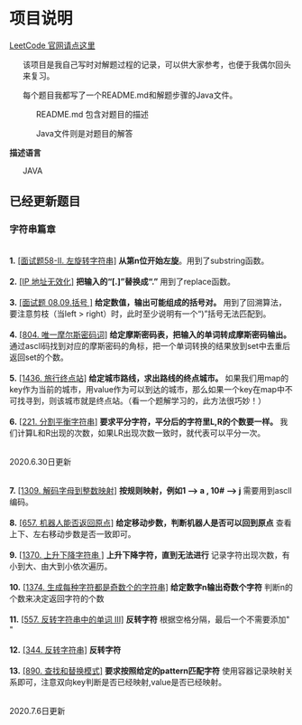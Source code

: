 # 项目说明

[LeetCode 官网请点这里](https://leetcode-cn.com/)
<ul>
    该项目是我自己写时对解题过程的记录，可以供大家参考，也便于我偶尔回头来复习。
</ul>

<ul>
    每个题目我都写了一个README.md和解题步骤的Java文件。
    <ol>
        README.md 包含对题目的描述
    </ol>
    <ol>
         Java文件则是对题目的解答
    </ol>
</ul>

<b>描述语言</b>
<ul>
    JAVA
</ul>
    


## 已经更新题目
<h3>字符串篇章</h3> 
<br>
<b>1.</b>  <a href="https://github.com/liyichencc/leetcode/tree/master/面试题/50-60/面试题58-II.%20左旋转字符串/README.md">[面试题58-II. 左旋转字符串]<a> <b>从第n位开始左旋</b>。用到了substring函数。
<br>
<br>
<b>2.</b>  <a href="https://github.com/liyichencc/leetcode/tree/master/LeetCode题/1100-1200/1108.%20IP%20地址无效化/README.md">[IP 地址无效化]</a> <b>把输入的“[.]”替换成“.”</b> 用到了replace函数。
<br>
<br>
<b>3.</b> <a href="https://github.com/liyichencc/leetcode/tree/master/面试题/1-10/面试题%2008.09.%20括号/README.md">[面试题 08.09.括号 ]</a> <b>给定数值，输出可能组成的括号对。</b> 用到了回溯算法，要注意剪枝（当left > right）时，此时至少说明有一个“)”括号无法匹配到。
<br>
<br>
<b>4.</b> <a href="https://github.com/liyichencc/leetcode/tree/master/LeetCode题/800-900/804.%20唯一摩尔斯密码词/README.md">[804. 唯一摩尔斯密码词]</a> <b>给定摩斯密码表，把输入的单词转成摩斯密码输出。</b> 通过ascll码找到对应的摩斯密码的角标，把一个单词转换的结果放到set中去重后返回set的个数。
<br>
<br>
<b>5.</b> <a href="https://github.com/liyichencc/leetcode/tree/master/LeetCode题/1400-1500/1436.%20旅行终点站/README.md">[1436. 旅行终点站]</a> <b>给定城市路线，求出路线的终点城市。</b> 如果我们用map的key作为当前的城市，用value作为可以到达的城市，那么如果一个key在map中不可找寻到，则该城市就是终点站。（看一个题解学习的，此方法很巧妙！）
<br>
<br>
<b>6.</b> <a href="https://github.com/liyichencc/leetcode/tree/master/LeetCode题/1200-1300/1221.%20分割平衡字符串/README.md">[221. 分割平衡字符串]<a> <b>要求平分字符，平分后的字符里L,R的个数要一样。</b> 我们计算L和R出现的次数，如果LR出现次数一致时，就代表可以平分一次。
<br>
<br>


2020.6.30日更新


<br>
<b>7.</b>  <a href="https://github.com/liyichencc/leetcode/tree/master/LeetCode题/1300-1400/1309. 解码字母到整数映射/README.md">[1309. 解码字母到整数映射]<a> <b>按规则映射，例如1 --> a , 10# --> j</b> 需要用到ascll编码。
<br>
<br>
<b>8.</b>  <a href="https://github.com/liyichencc/leetcode/tree/master/LeetCode题/600-700/657. 机器人能否返回原点/README.md">[657. 机器人能否返回原点]</a> <b>给定移动步数，判断机器人是否可以回到原点</b> 查看上下、左右移动步数是否一致即可。
<br>
<br>
<b>9.</b> <a href="https://github.com/liyichencc/leetcode/tree/master/LeetCode题/1300-1400/1370. 上升下降字符串/README.md">[1370. 上升下降字符串 ]</a> <b>上升下降字符，直到无法进行</b> 记录字符出现次数，有小到大、由大到小依次遍历。
<br>
<br>
<b>10.</b> <a href="https://github.com/liyichencc/leetcode/tree/master/LeetCode题/1300-1400/1374. 生成每种字符都是奇数个的字符串/README.md">[1374. 生成每种字符都是奇数个的字符串]</a> <b>给定数字n输出奇数个字符</b> 判断n的个数来决定返回字符的个数
<br>
<br>
<b>11.</b> <a href="https://github.com/liyichencc/leetcode/tree/master/LeetCode题/500-600/557. 反转字符串中的单词 III/README.md">[557. 反转字符串中的单词 III]</a> <b>反转字符</b> 根据空格分隔，最后一个不需要添加" "
<br>
<br>
<b>12.</b> <a href="https://github.com/liyichencc/leetcode/tree/master/LeetCode题/300-400/344. 反转字符串/README.md">[344. 反转字符串]</a> <b>反转字符</b> 
<br>
<br>
<b>13.</b> <a href="https://github.com/liyichencc/leetcode/tree/master/LeetCode题/800-900/890. 查找和替换模式/README.md">[890. 查找和替换模式]<a> <b>要求按照给定的pattern匹配字符</b> 使用容器记录映射关系即可，注意双向key判断是否已经映射,value是否已经映射。
<br>
<br>

2020.7.6日更新
